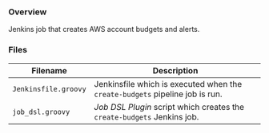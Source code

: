 ### Overview

Jenkins job that creates AWS account budgets and alerts.

### Files

| Filename                  | Description                                                                        |
|---------------------------|------------------------------------------------------------------------------------|
| `Jenkinsfile.groovy`      | Jenkinsfile which is executed when the `create-budgets` pipeline job is run.       |
| `job_dsl.groovy`          | *Job DSL Plugin* script which creates the `create-budgets` Jenkins job.            |